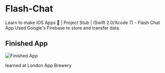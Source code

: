 # Flash-Chat
Learn to make iOS Apps 📱 | Project Stub | (Swift 2.0/Xcode 7) - Flash Chat App
Used Google's Firebase to store and transfer data.

## Finished App
![Finished App](https://github.com/londonappbrewery/Images/blob/master/Flash%20Chat.gif)


learned at London App Brewery
